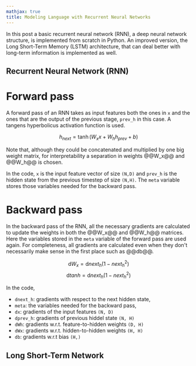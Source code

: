 ```yaml
---
mathjax: true
title: Modeling Language with Recurrent Neural Networks
---
```

In this post a basic recurrent neural network (RNN), a deep neural network structure, is implemented from scratch in Python. An improved version, the Long Short-Term Memory (LSTM) architecture, that can deal better with long-term information is implemented as well.

## Recurrent Neural Network (RNN)

# Forward pass
A forward pass of an RNN takes as input features both the ones in `x` and the ones that are the output of the previous stage, `prev_h` in this case. A tangens hyperbolicus activation function is used.

$$h_{next} = \tanh(W_x x + W_h h_{prev} + b)$$

Note that, although they could be concatenated and multiplied by one big weight matrix, for interpretability a separation in weights @@W_x@@ and @@W_h@@ is chosen.

<script src="https://gist.github.com/ArnoutDevos/9c71c0114ebfa4f83ac2d74711e53f6d.js"></script>

In the code, `x`  is the input feature vector of size `(N,D)` and `prev_h` is the hidden state from the previous timestep of size `(N,H)`. The `meta` variable stores those variables needed for the backward pass.

# Backward pass
In the backward pass of the RNN, all the necessary gradients are calculated to update the weights in both the @@W_x@@ and @@W_h@@ matrices. Here the variables stored in the `meta` variable of the forward pass are used again. For completeness, all gradients are calculated even when they don't necessarily make sense in the first place such as @@db@@.

$$\text{d}W_x = \text{d}next_h(1-next_h^2)$$
$$\text{d}tanh = \text{d}next_h(1-next_h^2)$$

<script src="https://gist.github.com/ArnoutDevos/29f6afb5b6da3091a7c4696e31f85004.js"></script>

In the code,

* `dnext_h`: gradients with respect to the next hidden state,
* `meta`: the variables needed for the backward pass,
* `dx`: gradients of the input features `(N, D)`   
* `dprev_h`: gradients of previous hiddel state `(N, H)`
* `dWh`: gradients w.r.t. feature-to-hidden weights `(D, H)`
* `dWx`: gradients w.r.t. hidden-to-hidden weights `(H, H)`
* `db`: gradients w.r.t bias `(H,)`

## Long Short-Term Network